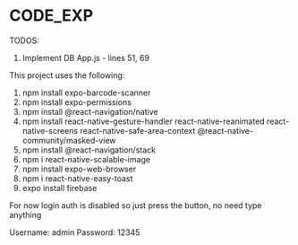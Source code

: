# CODE_EXP

TODOS:

1. Implement DB
   App.js - lines 51, 69

This project uses the following:

1. npm install expo-barcode-scanner
2. npm install expo-permissions
3. npm install @react-navigation/native
4. npm install react-native-gesture-handler react-native-reanimated react-native-screens react-native-safe-area-context @react-native-community/masked-view
5. npm install @react-navigation/stack
6. npm i react-native-scalable-image
7. npm install expo-web-browser
8. npm i react-native-easy-toast
9. expo install firebase

For now login auth is disabled so just press the button, no need type anything

Username: admin
Password: 12345
